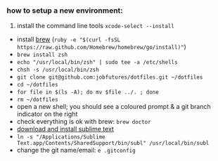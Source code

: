 ### how to setup a new environment:

1. install the command line tools `xcode-select --install`
- install [brew](brew.sh) (`ruby -e "$(curl -fsSL https://raw.github.com/Homebrew/homebrew/go/install)"`)
- `brew install zsh`
- `echo "/usr/local/bin/zsh" | sudo tee -a /etc/shells`
- `chsh -s /usr/local/bin/zsh`
- `git clone git@github.com:jobfutures/dotfiles.git ~/dotfiles`
- `cd ~/dotfiles`
- `for file in $(ls -A); do mv $file ../. ; done`
- `rm ~/dotfiles`
- open a new shell; you should see a coloured prompt & a git branch indicator on the right
- check everything is ok with brew: `brew doctor`
- [download and install sublime text](http://www.sublimetext.com/3)
- `ln -s "/Applications/Sublime Text.app/Contents/SharedSupport/bin/subl" /usr/local/bin/subl`
- change the git name/email: `e .gitconfig`
